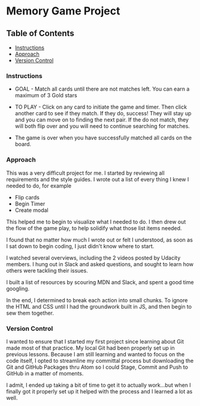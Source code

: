 # Memory Game Project

## Table of Contents

* [Instructions](#instructions)
* [Approach](#approach)
* [Version Control](#versioncontrol)

### Instructions

* GOAL - Match all cards until there are not matches left. You can earn a maximum of 3 Gold stars

* TO PLAY - Click on any card to initiate the game and timer. Then click another card to see if they match. If they do, success! They will stay up and you can move on to finding the next pair. If the do not match, they will both flip over and you will need to continue searching for matches.

* The game is over when you have successfully matched all cards on the board.

### Approach

This was a very difficult project for me. I started by reviewing all requirements and the style guides. I wrote out a list of every thing I knew I needed to do, for example
  * Flip cards
  * Begin Timer
  * Create modal

This helped me to begin to visualize what I needed to do. I then drew out the flow of the game play, to help solidify what those list items needed.

I found that no matter how much I wrote out or felt I understood, as soon as I sat down to begin coding, I just didn't know where to start.

I watched several overviews, including the 2 videos posted by Udacity members. I hung out in Slack and asked questions, and sought to learn how others were tackling their issues.

I built a list of resources by scouring MDN and Slack, and spent a good time googling.

In the end, I determined to break each action into small chunks. To ignore the HTML and CSS until I had the groundwork built in JS, and then begin to sew them together.

### Version Control

I wanted to ensure that I started my first project since learning about Git made most of that practice. My local Git had been properly set up in previous lessons. Because I am still learning and wanted to focus on the code itself, I opted to streamline my committal process but downloading the Git and GitHub Packages thru Atom so I could Stage, Commit and Push to GitHub in a matter of moments.

I admit, I ended up taking a bit of time to get it to actually work...but when I finally got it properly set up it helped with the process and I learned a lot as well.
